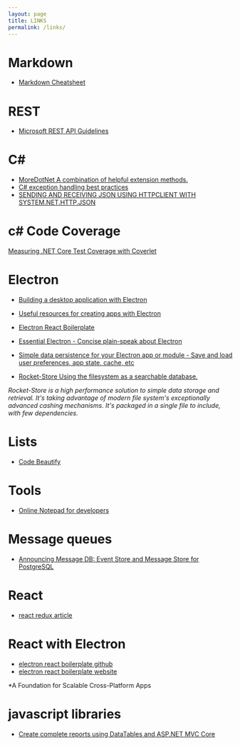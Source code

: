 ```yaml
---
layout: page
title: LINKS
permalink: /links/
---
```


[]()

# Markdown
* [Markdown Cheatsheet](https://github.com/adam-p/markdown-here/wiki/Markdown-Here-Cheatsheet)

# REST
* [Microsoft REST API Guidelines](https://github.com/microsoft/api-guidelines/blob/vNext/Guidelines.md)

# C#
* [MoreDotNet A combination of helpful extension methods.](https://github.com/Teodor92/MoreDotNet)
* [C# exception handling best practices](https://blog.elmah.io/csharp-exception-handling-best-practices/)
* [SENDING AND RECEIVING JSON USING HTTPCLIENT WITH SYSTEM.NET.HTTP.JSON](https://www.stevejgordon.co.uk/sending-and-receiving-json-using-httpclient-with-system-net-http-json)

# c# Code Coverage
[Measuring .NET Core Test Coverage with Coverlet](https://www.tonyranieri.com/blog/2019/07/31/Measuring-.NET-Core-Test-Coverage-with-Coverlet/)

# Electron
* [Building a desktop application with Electron](https://medium.com/developers-writing/building-a-desktop-application-with-electron-204203eeb658?)
* [Useful resources for creating apps with Electron](https://github.com/sindresorhus/awesome-electron)
* [Electron React Boilerplate](https://electron-react-boilerplate.js.org/)
* [Essential Electron - Concise plain-speak about Electron](http://jlord.us/essential-electron/)

* [Simple data persistence for your Electron app or module - Save and load user preferences, app state, cache, etc](https://github.com/sindresorhus/electron-store)
* [Rocket-Store Using the filesystem as a searchable database.](https://www.npmjs.com/package/rocket-store)

 *Rocket-Store is a high performance solution to simple data storage and retrieval. It's taking advantage of modern file system's exceptionally advanced cashing mechanisms. It's packaged in a single file to include, with few dependencies.*

# Lists
* [Code Beautify](https://codebeautify.org/)

# Tools
* [Online Notepad for developers](https://stashany.com/)

# Message queues
* [Announcing Message DB: Event Store and Message Store for PostgreSQL](https://blog.eventide-project.org/articles/announcing-message-db/)

# React
* [react redux article](https://www.robinwieruch.de/redux-javascript)

# React with Electron
* [electron react boilerplate github](https://github.com/electron-react-boilerplate/electron-react-boilerplate)
* [electron react boilerplate website](https://electron-react-boilerplate.js.org/)

 *A Foundation for Scalable Cross-Platform Apps
 
 # javascript libraries
 * [Create complete reports using DataTables and ASP.NET MVC Core](https://davidsonsousa.net/blog/post/create-complete-reports-using-datatables-and-aspnet-mvc-core)

